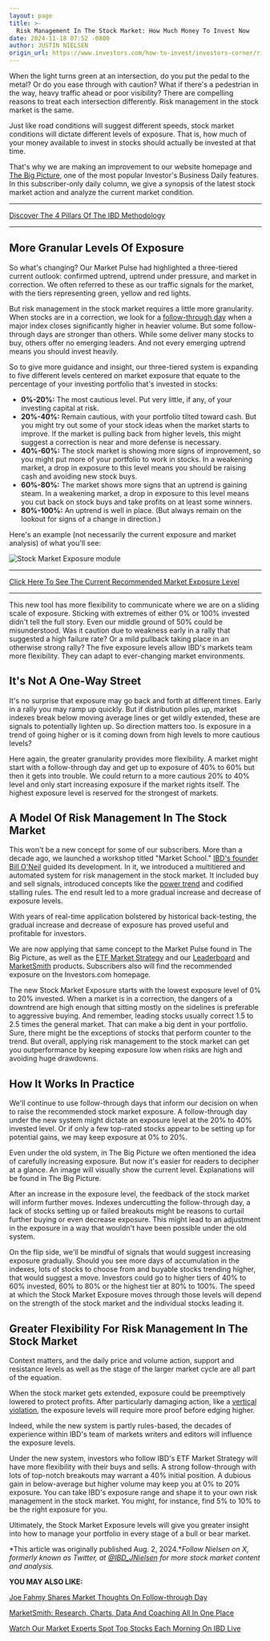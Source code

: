 ```yaml
---
layout: page
title: >-
  Risk Management In The Stock Market: How Much Money To Invest Now
date: 2024-11-18 07:52 -0800
author: JUSTIN NIELSEN
origin_url: https://www.investors.com/how-to-invest/investors-corner/risk-management-in-the-stock-market-how-much-money-to-invest-now
---
```





When the light turns green at an intersection, do you put the pedal to the metal? Or do you ease through with caution? What if there's a pedestrian in the way, heavy traffic ahead or poor visibility? There are compelling reasons to treat each intersection differently. Risk management in the stock market is the same.


Just like road conditions will suggest different speeds, stock market conditions will dictate different levels of exposure. That is, how much of your money available to invest in stocks should actually be invested at that time.




That's why we are making an improvement to our website homepage and [The Big Picture](http://www.investors.com/category/market-trend/the-big-picture/), one of the most popular Investor's Business Daily features. In this subscriber-only daily column, we give a synopsis of the latest stock market action and analyze the current market condition.




---


[Discover The 4 Pillars Of The IBD Methodology](https://www.investors.com/how-to-invest/investors-corner/stock-market-investing-ibd-methodology/)




---


More Granular Levels Of Exposure
--------------------------------


So what's changing? Our Market Pulse had highlighted a three-tiered current outlook: confirmed uptrend, uptrend under pressure, and market in correction. We often referred to these as our traffic signals for the market, with the tiers representing green, yellow and red lights.


But risk management in the stock market requires a little more granularity. When stocks are in a correction, we look for a [follow-through day](https://www.investors.com/how-to-invest/investors-corner/follow-through-signals-market-uptrend/) when a major index closes significantly higher in heavier volume. But some follow-through days are stronger than others. While some deliver many stocks to buy, others offer no emerging leaders. And not every emerging uptrend means you should invest heavily.


So to give more guidance and insight, our three-tiered system is expanding to five different levels centered on market exposure that equate to the percentage of your investing portfolio that's invested in stocks:


* **0%-20%:** The most cautious level. Put very little, if any, of your investing capital at risk.
* **20%-40%:** Remain cautious, with your portfolio tilted toward cash. But you might try out some of your stock ideas when the market starts to improve. If the market is pulling back from higher levels, this might suggest a correction is near and more defense is necessary.
* **40%-60%:** The stock market is showing more signs of improvement, so you might put more of your portfolio to work in stocks. In a weakening market, a drop in exposure to this level means you should be raising cash and avoiding new stock buys.
* **60%-80%:** The market shows more signs that an uptrend is gaining steam. In a weakening market, a drop in exposure to this level means you cut back on stock buys and take profits on at least some winners.
* **80%-100%:** An uptrend is well in place. (But always remain on the lookout for signs of a change in direction.)


Here's an example (not necessarily the current exposure and market analysis) of what you'll see:


![Stock Market Exposure module](https://www.investors.com/wp-content/uploads/2023/12/STockMarketExposure-1218.jpg)




---


[Click Here To See The Current Recommended Market Exposure Level](https://www.investors.com/market-trend/ibds-etf-market-strategy/ibds-etf-market-strategy/)




---


This new tool has more flexibility to communicate where we are on a sliding scale of exposure. Sticking with extremes of either 0% or 100% invested didn't tell the full story. Even our middle ground of 50% could be misunderstood. Was it caution due to weakness early in a rally that suggested a high failure rate? Or a mild pullback taking place in an otherwise strong rally? The five exposure levels allow IBD's markets team more flexibility. They can adapt to ever-changing market environments.


It's Not A One-Way Street
-------------------------


It's no surprise that exposure may go back and forth at different times. Early in a rally you may ramp up quickly. But if distribution piles up, market indexes break below moving average lines or get wildly extended, these are signals to potentially lighten up. So direction matters too. Is exposure in a trend of going higher or is it coming down from high levels to more cautious levels?


Here again, the greater granularity provides more flexibility. A market might start with a follow-through day and get up to exposure of 40% to 60% but then it gets into trouble. We could return to a more cautious 20% to 40% level and only start increasing exposure if the market rights itself. The highest exposure level is reserved for the strongest of markets.


A Model Of Risk Management In The Stock Market
----------------------------------------------


This won't be a new concept for some of our subscribers. More than a decade ago, we launched a workshop titled "Market School." [IBD's founder Bill O'Neil](https://www.investors.com/news/william-oneil-legendary-investor-ibd-founder-canslim-creator/) guided its development. In it, we introduced a multitiered and automated system for risk management in the stock market. It included buy and sell signals, introduced concepts like the [power trend](https://www.investors.com/how-to-invest/investors-corner/stock-market-condition-called-power-trend-is-when-you-really-need-to-be-buying/) and codified stalling rules. The end result led to a more gradual increase and decrease of exposure levels.


With years of real-time application bolstered by historical back-testing, the gradual increase and decrease of exposure has proved useful and profitable for investors.


We are now applying that same concept to the Market Pulse found in The Big Picture, as well as the [ETF Market Strategy](https://www.investors.com/market-trend/ibds-etf-market-strategy/ibds-etf-market-strategy/) and our [Leaderboard](https://www.investors.com/product/leaderboard/?artProdLink=Leaderboard) and [MarketSmith](https://www.investors.com/product/marketsmith/?artProdLink=MarketSmith) products. Subscribers also will find the recommended exposure on the Investors.com homepage.


The new Stock Market Exposure starts with the lowest exposure level of 0% to 20% invested. When a market is in a correction, the dangers of a downtrend are high enough that sitting mostly on the sidelines is preferable to aggressive buying. And remember, leading stocks usually correct 1.5 to 2.5 times the general market. That can make a big dent in your portfolio. Sure, there might be the exceptions of stocks that perform counter to the trend. But overall, applying risk management to the stock market can get you outperformance by keeping exposure low when risks are high and avoiding huge drawdowns.


How It Works In Practice
------------------------


We'll continue to use follow-through days that inform our decision on when to raise the recommended stock market exposure. A follow-through day under the new system might dictate an exposure level at the 20% to 40% invested level. Or if only a few top-rated stocks appear to be setting up for potential gains, we may keep exposure at 0% to 20%.


Even under the old system, in The Big Picture we often mentioned the idea of carefully increasing exposure. But now it's easier for readers to decipher at a glance. An image will visually show the current level. Explanations will be found in The Big Picture.


After an increase in the exposure level, the feedback of the stock market will inform further moves. Indexes undercutting the follow-through day, a lack of stocks setting up or failed breakouts might be reasons to curtail further buying or even decrease exposure. This might lead to an adjustment in the exposure in a way that wouldn't have been possible under the old system.


On the flip side, we'll be mindful of signals that would suggest increasing exposure gradually. Should you see more days of accumulation in the indexes, lots of stocks to choose from and buyable stocks trending higher, that would suggest a move. Investors could go to higher tiers of 40% to 60% invested, 60% to 80% or the highest tier at 80% to 100%. The speed at which the Stock Market Exposure moves through those levels will depend on the strength of the stock market and the individual stocks leading it.


Greater Flexibility For Risk Management In The Stock Market
-----------------------------------------------------------


Context matters, and the daily price and volume action, support and resistance levels as well as the stage of the larger market cycle are all part of the equation.


When the stock market gets extended, exposure could be preemptively lowered to protect profits. After particularly damaging action, like a [vertical violation](https://www.investors.com/how-to-invest/investors-corner/vertical-violations-help-avoid-bear-market/), the exposure levels will require more proof before edging higher.


Indeed, while the new system is partly rules-based, the decades of experience within IBD's team of markets writers and editors will influence the exposure levels.


Under the new system, investors who follow IBD's ETF Market Strategy will have more flexibility with their buys and sells. A strong follow-through with lots of top-notch breakouts may warrant a 40% initial position. A dubious gain in below-average but higher volume may keep you at 0% to 20% exposure. You can take IBD's exposure range and shape it to your own risk management in the stock market. You might, for instance, find 5% to 10% to be the right exposure for you.


Ultimately, the Stock Market Exposure levels will give you greater insight into how to manage your portfolio in every stage of a bull or bear market.


*This article was originally published Aug. 2, 2024.**Follow Nielsen on X, formerly known as Twitter, at [@IBD\_JNielsen](https://twitter.com/IBD_JNielsen) for more stock market content and analysis.*


**YOU MAY ALSO LIKE:**


[Joe Fahmy Shares Market Thoughts On Follow-through Day](https://www.investors.com/ibd-videos/videos/joe-fahmy-looking-for-breadth-in-the-market)


[MarketSmith: Research, Charts, Data And Coaching All In One Place](https://www.investors.com/product/marketsmith/?artProdLink=MarketSmith)


[Watch Our Market Experts Spot Top Stocks Each Morning On IBD Live](https://shop.investors.com/offer/splashresponsive.aspx?id=IBD-Live&intcode=invstcntnartcls%7Ccms%7Cibdlive%7C2020%7C07%7Cibdlive%7Cna%7C%7C727112&src=A00433A)




